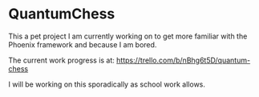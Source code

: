 # QuantumChess

This a pet project I am currently working on to get more familiar with the Phoenix framework and because I am bored.

The current work progress is at: https://trello.com/b/nBhg6t5D/quantum-chess

I will be working on this sporadically as school work allows.
